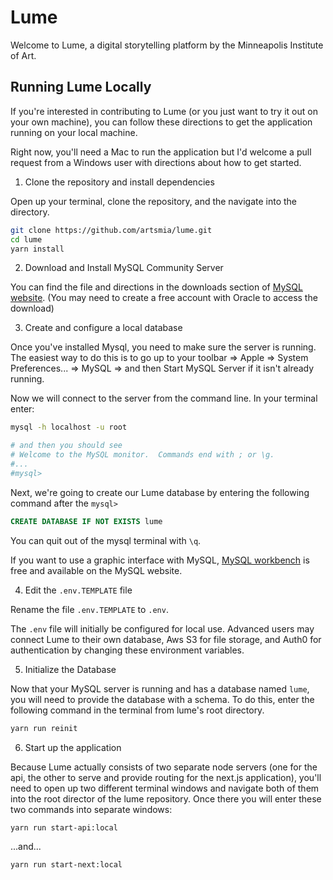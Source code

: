 # Lume

Welcome to Lume, a digital storytelling platform by the Minneapolis Institute of Art.

## Running Lume Locally

If you're interested in contributing to Lume (or you just want to try it out on your own machine), you can follow these directions to get the application running on your local machine.

Right now, you'll need a Mac to run the application but I'd welcome a pull request from a Windows user with directions about how to get started.

1. Clone the repository and install dependencies

Open up your terminal, clone the repository, and the navigate into the directory.

```bash
git clone https://github.com/artsmia/lume.git
cd lume
yarn install
```

2. Download and Install MySQL Community Server

You can find the file and directions in the downloads section of [MySQL website](https://dev.mysql.com/downloads/mysql/). (You may need to create a free account with Oracle to access the download)

3. Create and configure a local database

Once you've installed Mysql, you need to make sure the server is running. The easiest way to do this is to go up to your toolbar => Apple => System Preferences... => MySQL => and then Start MySQL Server if it isn't already running.

Now we will connect to the server from the command line. In your terminal enter:

```bash
mysql -h localhost -u root

# and then you should see
# Welcome to the MySQL monitor.  Commands end with ; or \g.
#...
#mysql>

```

Next, we're going to create our Lume database by entering the following command after the `mysql>`

```sql
CREATE DATABASE IF NOT EXISTS lume
```

You can quit out of the mysql terminal with `\q`.

If you want to use a graphic interface with MySQL, [MySQL workbench](https://dev.mysql.com/doc/workbench/en/) is free and available on the MySQL website.

4. Edit the `.env.TEMPLATE` file

Rename the file `.env.TEMPLATE` to `.env`.

The `.env` file will initially be configured for local use. Advanced users may connect Lume to their own database, Aws S3 for file storage, and Auth0 for authentication by changing these environment variables.

5. Initialize the Database

Now that your MySQL server is running and has a database named `lume`, you will need to provide the database with a schema. To do this, enter the following command in the terminal from lume's root directory.

```bash
yarn run reinit
```

6. Start up the application

Because Lume actually consists of two separate node servers (one for the api, the other to serve and provide routing for the next.js application), you'll need to open up two different terminal windows and navigate both of them into the root director of the lume repository. Once there you will enter these two commands into separate windows:

```bash
yarn run start-api:local
```
...and...

```bash
yarn run start-next:local
```
